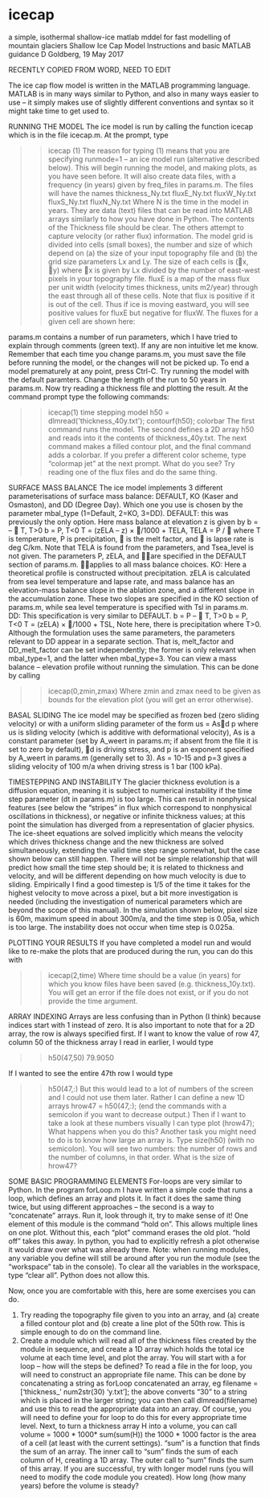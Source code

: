 # icecap
a simple, isothermal shallow-ice matlab mddel for fast modelling of mountain glaciers
Shallow Ice Cap Model
Instructions and basic MATLAB guidance
D Goldberg, 19 May 2017

RECENTLY COPIED FROM WORD, NEED TO EDIT

The ice cap flow model is written in the MATLAB programming language. MATLAB is in many ways similar to Python, and also in many ways easier to use – it simply makes use of slightly different conventions and syntax so it might take time to get used to.

RUNNING THE MODEL
The ice model is run by calling the function icecap which is in the file icecap.m. At the prompt, type 
>> icecap (1)
The reason for typing (1) means that you are specifying runmode=1 – an ice model run (alternative described below). This will begin running the model, and making plots, as you have seen before. It will also create data files, with a frequency (in years) given by freq_files in params.m. The files will have the names
thickness_Ny.txt
fluxE_Ny.txt
fluxW_Ny.txt
fluxS_Ny.txt
fluxN_Ny.txt
Where N is the time in the model in years. They are data (text) files that can be read into MATLAB arrays similarly to how you have done in Python. The contents of the Thickness file should be clear. The others attempt to capture velocity (or rather flux) information. The model grid is divided into cells (small boxes), the number and size of which depend on (a) the size of your input topography file and (b) the grid size parameters Lx and Ly. The size of each cells is (x, y) where x is given by Lx divided by the number of east-west pixels in your topography file. fluxE is a map of the mass flux per unit width (velocity times thickness, units m2/year) through the east through all of these cells. Note that flux is positive if it is out of the cell. Thus if ice is moving eastward, you will see positive values for fluxE but negative for fluxW. The fluxes  for a given cell are shown here:
 


params.m contains a number of run parameters, which I have tried to explain through comments (green text). If any are non intuitive let me know. Remember that each time you change params.m, you must save the file before running the model, or the changes will not be picked up.
To end a model prematurely at any point, press Ctrl-C.
Try running the model with the default paramters. Change the length of the run to 50 years in params.m. Now try reading a thickness file and plotting the result. At the command prompt type the following commands:
>> icecap(1)
time stepping model
>> h50 = dlmread('thickness_40y.txt');
>> contourf(h50);
>> colorbar
The first command runs the model. The second defines a 2D array h50 and reads into it the contents of thickness_40y.txt. The next command makes a filled contour plot, and the final command adds a colorbar. If you prefer a different color scheme, type “colormap jet” at the next prompt. What do you see? Try reading one of the flux files and do the same thing. 

SURFACE MASS BALANCE
The ice model implements 3 different parameterisations of surface mass balance: DEFAULT, KO (Kaser and Osmaston), and DD (Degree Day). Which one you use is chosen by the parameter mbal_type (1=Default, 2=KO, 3=DD). 
DEFAULT: this was previously the only option. Here mass balance at elevation z is given by 
b = –  T, T>0
b = P,        T<0
T = (zELA – z) × /1000 + TELA,
TELA = P / 
where T is temperature, P is precipitation,  is the melt factor, and  is lapse rate is deg C/km. Note that TELA is found from the parameters, and Tsea_level is not given. The parameters P, zELA, and are specified in the DEFAULT section of params.m.  applies to all mass balance choices.
KO: Here a theoretical profile is constructed without precipitation. zELA is calculated from sea level temperature and lapse rate, and mass balance has an elevation-mass balance slope in the ablation zone, and a different slope in the accumulation zone. These two slopes are specified in the KO section of params.m, while sea level temperature is specified with Tsl in params.m.
DD: This specification is very similar to DEFAULT. 
b = P –  T, T>0
b = P,           T<0
T = (zELA) × /1000 + TSL,
Note here, there is precipitation where T>0. Although the formulation uses the same parameters, the parameters relevant to DD appear in a separate section. That is, melt_factor and DD_melt_factor can be set independently; the former is only relevant when mbal_type=1, and the latter when mbal_type=3.
You can view a mass balance – elevation profile without running the simulation. This can be done by calling
>> icecap(0,zmin,zmax)
Where zmin and zmax need to be given as bounds for the elevation plot (you will get an error otherwise).

BASAL SLIDING
The ice model may be specified as frozen bed (zero sliding velocity) or with a uniform sliding parameter of the form
us = Asd p
where us is sliding velocity (which is additive with deformational velocity), As is a constant parameter (set by A_weert in params.m; if absent from the file it is set to zero by default), d is driving stress, and p is an exponent specified by A_weert in params.m (generally set to 3). As = 10-15 and p=3 gives a sliding velocity of 100 m/a when driving stress is 1 bar (100 kPa).

TIMESTEPPING AND INSTABILITY
The glacier thickness evolution is a diffusion equation, meaning it is subject to numerical instability if the time step parameter (dt in params.m) is too large. This can result in nonphysical features (see below the “stripes” in flux which correspond to nonphysical oscillations in thickness), or negative or infinite thickness values; at this point the simulation has diverged from a representation of glacier physics. The ice-sheet equations are solved implicitly which means the velocity which drives thickness change and the new thickness are solved simultaneously, extending the valid time step range somewhat, but the case shown below can still happen.
There will not be simple relationship that will predict how small the time step should be; it is related to thickness and velocity, and will be different depending on how much velocity is due to sliding. Empirically I find a good timestep is 1/5 of the time it takes for the highest velocity to move across a pixel, but a bit more investigation is needed (including the investigation of numerical parameters which are beyond the scope of this manual). In the simulation shown below, pixel size is 60m, maximum speed in about 300m/a, and the time step is 0.05a, which is too large. The instability does not occur when time step is 0.025a.



PLOTTING YOUR RESULTS
If you have completed a model run and would like to re-make the plots that are produced during the run, you can do this with
>> icecap(2,time)
Where time should be a value (in years) for which you know files have been saved (e.g. thickness_10y.txt). You will get an error if the file does not exist, or if you do not provide the time argument.

ARRAY INDEXING
Arrays are less confusing than in Python (I think) because indices start with 1 instead of zero. It is also important to note that for a 2D array, the row is always specified first. 
If I want to know the value of row 47, column 50 of the thickness array I read in earlier, I would type

>> h50(47,50)
79.9050

If I wanted to see the entire 47th row I would type
>> h50(47,:)
But this would lead to a lot of numbers of the screen and I could not use them later. Rather I can define a new 1D arrays
>> hrow47 = h50(47,:);
(end the commands with a semicolon if you want to decrease output.) Then if I want to take a look at these numbers visually I can type
>> plot (hrow47); 
What happens when you do this?
Another task you might need to do is to know how large an array is. Type 
>> size(h50) 
(with no semicolon). You will see two numbers: the number of rows and the number of columns, in that order. What is the size of hrow47?

SOME BASIC PROGRAMMING ELEMENTS
For-loops are very similar to Python. In the program forLoop.m I have written a simple code that runs a loop, which defines an array and plots it. In fact it does the same thing twice, but using different approaches – the second is a way to “concatenate” arrays. Run it, look through it, try to make sense of it! One element of this module is the command “hold on”. This allows multiple lines on one plot. Without this, each “plot” command erases the old plot. “hold off” takes this away. In python, you had to explicitly refresh a plot otherwise it would draw over what was already there.
Note: when running modules, any variable you define will still be around after you run the module (see the “workspace” tab in the console). To clear all the variables in the workspace, type “clear all”. Python does not allow this.

Now, once you are comfortable with this, here are some exercises  you can do.
1.  Try reading the topography file given to you into an array, and (a) create a filled contour plot and (b) create a line plot of the 50th row. This is simple enough to do on the command line.
2. Create a module which will read all of the thickness files created by the module in sequence, and create a 1D array which holds the total ice volume at each time level, and plot the array. You will start with a for loop – how will the steps be defined? To read a file in the for loop, you will need to construct an appropriate file name. This can be done by concatenating a string as forLoop concatenated an array, eg
filename = [‘thickness_’ num2str(30) ‘y.txt’];
the above converts “30” to a string which is placed in the larger string; you can then call 
dlmread(filename) 
and use this to read the appropriate data into an array. Of course, you will need to define your for loop to do this for every appropriate time level. Next, to turn a thickness array H into a volume, you can call
volume = 1000 * 1000* sum(sum(H))
the 1000 * 1000 factor is the area of a cell (at least with the current settings). “sum” is a function that finds the sum of an array. The inner call to “sum” finds the sum of each column of H, creating a 1D array. The outer call to “sum” finds the sum of this array. 
If you are successful, try with longer model runs (you will need to modify the code module you created). How long (how many years) before the volume is steady?




